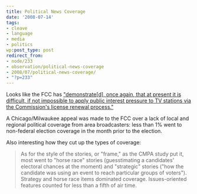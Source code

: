 ```yaml
---
title: Political News Coverage
date: '2008-07-14'
tags:
- cleave
- language
- media
- politics
wp:post_type: post
redirect_from:
- node/233
- observation/political-news-coverage
- 2008/07/political-news-coverage/
- "?p=233"
---
```


Looks like the FCC has ["demonstrate[d], once again, that at present it is difficult, if not impossible to apply public interest pressure to TV stations via the Commission's license renewal process."](http://arstechnica.com/news.ars/post/20080713-no-local-election-coverage-on-tv-no-problem-says-fcc.html)

A Chicago/Milwaukee appeal was made to the FCC over a lack of local and regional political coverage from area broadcasters: less than 1% went to non-federal election coverage in the month prior to the election.

Also interesting how they cut up the types of coverage:

> As for the style of the stories, or "frame," as the CMPA study put it, most went to "horse race" stories (guesstimating a candidates' electoral chances at the moment) and "strategic" stories ("how the candidate was using an event to reach particular groups of voters"). Strategy and horse race items dominated coverage. Issues-oriented features counted for less than a fifth of air time.
